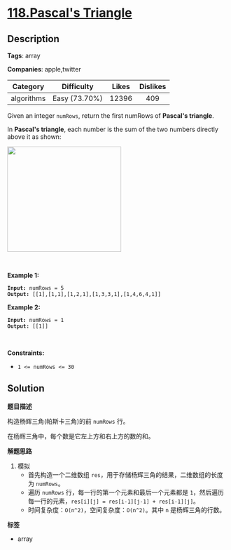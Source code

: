# [118.Pascal's Triangle](https://leetcode.com/problems/pascals-triangle/description/)

## Description

**Tags**: array

**Companies**: apple,twitter

|  Category  |  Difficulty   | Likes | Dislikes |
| :--------: | :-----------: | :---: | :------: |
| algorithms | Easy (73.70%) | 12396 |   409    |

<p>Given an integer <code>numRows</code>, return the first numRows of <strong>Pascal&#39;s triangle</strong>.</p>
<p>In <strong>Pascal&#39;s triangle</strong>, each number is the sum of the two numbers directly above it as shown:</p>
<img alt="" src="https://upload.wikimedia.org/wikipedia/commons/0/0d/PascalTriangleAnimated2.gif" style="height:240px; width:260px" />
<p>&nbsp;</p>
<p><strong class="example">Example 1:</strong></p>
<pre><code><strong>Input:</strong> numRows = 5
<strong>Output:</strong> [[1],[1,1],[1,2,1],[1,3,3,1],[1,4,6,4,1]]</code></pre><p><strong class="example">Example 2:</strong></p>
<pre><code><strong>Input:</strong> numRows = 1
<strong>Output:</strong> [[1]]</code></pre>
<p>&nbsp;</p>
<p><strong>Constraints:</strong></p>
<ul>
  <li><code>1 &lt;= numRows &lt;= 30</code></li>
</ul>

## Solution

**题目描述**

构造杨辉三角(帕斯卡三角)的前 `numRows` 行。

在杨辉三角中，每个数是它左上方和右上方的数的和。

**解题思路**

1. 模拟
   - 首先构造一个二维数组 `res`，用于存储杨辉三角的结果，二维数组的长度为 `numRows`。
   - 遍历 `numRows` 行，每一行的第一个元素和最后一个元素都是 `1`，然后遍历每一行的元素，`res[i][j] = res[i-1][j-1] + res[i-1][j]`。
   - 时间复杂度：`O(n^2)`，空间复杂度：`O(n^2)`。其中 `n` 是杨辉三角的行数。

**标签**

- array
